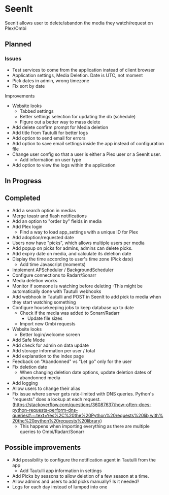 # SeenIt
SeenIt allows user to delete/abandon the media they watch/request on Plex/Ombi

## Planned
### Issues
- Test services to come from the application instead of client browser
- Application settings, Media Deletion. Date is UTC, not moment
- Pick dates in admin, wrong timezone
- Fix sort by date

Improvements
- Website looks
    - Tabbed settings
    - Better settings selection for updating the db (schedule)
    - Figure out a better way to mass delete
- Add delete confirm prompt for Media deletion
- Add title from Tautulli for better logs
- Add option to send email for errors
- Add option to save email settings inside the app instead of configuration file
- Change user config so that a user is either a Plex user or a SeenIt user.
    - Add information on user type
- Add option to view the logs within the application

## In Progress


## Completed
- Add a search option in medias
- Merge toastr and flash notifications
- Add an option to "order by" fields in media
- Add Plex login
    - Find a way to load app_settings with a unique ID for Plex
- Add adoption/requested date
- Users now have "picks", which allows multiple users per media
- Add popup on picks for admins, admins can delete picks.
- Add expiry date on media, and calculate its deletion date
- Display the time according to user's time zone (Pick date)
    - Add time Javascript (moments)
- Implement APScheduler / BackgroundScheduler
- Configure connections to Radarr/Sonarr
- Media deletion works
- Monitor if someone is watching before deleting
    -This might be automatically done with Tautulli webhooks
- Add webhook in Tautulli and POST in SeenIt to add pick to media when they start watching something
- Configure housekeeping jobs to keep database up to date
    - Check if the media was added to Sonarr/Radarr
        - Update file sizes
    - Import new Ombi requests
- Website looks
    - Better login/welcome screen
- Add Safe Mode
- Add check for admin on data update
- Add storage information per user / total
- Add explanation to the index page
- Feedback on "Abandonned" vs "Let go" only for the user
- Fix deletion date
    - When changing deletion date options, update deletion dates of abandonned media
- Add logging
- Allow users to change their alias
- Fix issue where server gets rate-limited with DNS queries. Python's "requests" does a lookup at each request. (https://stackoverflow.com/questions/36087637/how-often-does-python-requests-perform-dns-queries#:~:text=Yes%2C%20the%20Python%20requests%20lib,with%20the%20python%20requests%20library)
    - This happens when importing everything as there are multiple queries to Ombi/Radarr/Sonarr

## Possible improvements
- Add possibility to configure the notification agent in Tautulli from the app
    - Add Tautulli app information in settings
- Add Picks by seasons to allow deletion of a few season at a time.
- Allow admins and users to add picks manually? Is it needed?
- Logs for each day instead of lumped into one
